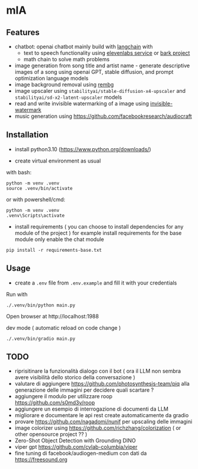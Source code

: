 # mIA

## Features

* chatbot: openai chatbot mainly build with [langchain](https://www.langchain.com/) with 
  * text to speech functionality using [elevenlabs service](https://elevenlabs.io/) or [bark project](https://github.com/suno-ai/bark)
  * math chain to solve math problems
* image generation from song title and artist name - generate descriptive images of a song using openai GPT, stable diffusion, and prompt optimization language models
* image background removal using [rembg](https://github.com/danielgatis/rembg)
* image upscaler using `stabilityai/stable-diffusion-x4-upscaler` and `stabilityai/sd-x2-latent-upscaler` models
* read and write invisible watermarking of a image using [invisible-watermark](https://github.com/ShieldMnt/invisible-watermark) 
* music generation using https://github.com/facebookresearch/audiocraft 

## Installation

* install python3.10 (https://www.python.org/downloads/)

* create virtual environment as usual

with bash:
```shell
python -m venv .venv
source .venv/bin/activate
```

or with powershell/cmd:

```shell
python -m venv .venv
.venv\Scripts\activate
```

* install requirements ( you can choose to install dependencies for any module of the project )
    for example install requirements for the base module only enable the chat module
```shell
pip install -r requirements-base.txt
```

## Usage
* create a `.env` file from `.env.example` and fill it with your credentials

Run with
```shell
./.venv/bin/python main.py
```

Open browser at http://localhost:1988

dev mode ( automatic reload on code change )
```shell
./.venv/bin/gradio main.py
```

## TODO
* riprisitinare la funzionalità dialogo con il bot ( ora il LLM non sembra avere visibilità dello storico della conversazione )
* valutare di aggiungere https://github.com/photosynthesis-team/piq alla generazione delle immagini per decidere quali scartare ?
* aggiungere il modulo per utilizzare roop https://github.com/s0md3v/roop
* aggiungere un esempio di interrogazione di documenti da LLM 
* migliorare e documentare le api rest create automaticamente da gradio 
* provare https://github.com/nagadomi/nunif per upscaling delle immagini
* image colorizer using https://github.com/richzhang/colorization ( or other opensource project ?? )
* Zero-Shot Object Detection with Grounding DINO
* viper gpt https://github.com/cvlab-columbia/viper
* fine tuning di facebook/audiogen-medium con dati da https://freesound.org